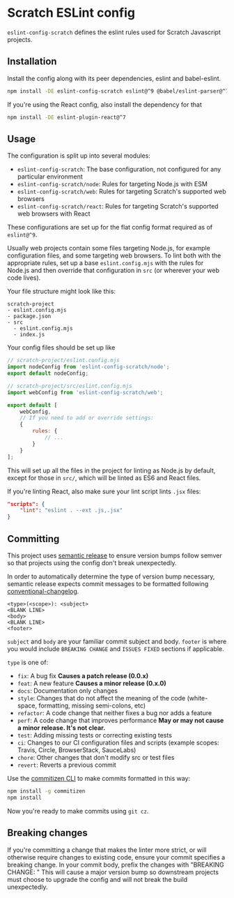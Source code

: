 # Scratch ESLint config

`eslint-config-scratch` defines the eslint rules used for Scratch Javascript projects.

## Installation

Install the config along with its peer dependencies, eslint and babel-eslint.

```bash
npm install -DE eslint-config-scratch eslint@^9 @babel/eslint-parser@^7
```

If you're using the React config, also install the dependency for that

```bash
npm install -DE eslint-plugin-react@^7
```

## Usage

The configuration is split up into several modules:

* `eslint-config-scratch`: The base configuration, not configured for any particular environment
* `eslint-config-scratch/node`: Rules for targeting Node.js with ESM
* `eslint-config-scratch/web`: Rules for targeting Scratch's supported web browsers
* `eslint-config-scratch/react`: Rules for targeting Scratch's supported web browsers with React

These configurations are set up for the flat config format required as of `eslint@^9`.

Usually web projects contain some files targeting Node.js, for example configuration files, and some targeting web
browsers. To lint both with the appropriate rules, set up a base `eslint.config.mjs` with the rules for Node.js and
then override that configuration in `src` (or wherever your web code lives).

Your file structure might look like this:

```raw
scratch-project
- eslint.config.mjs
- package.json
- src
  - eslint.config.mjs
  - index.js
```

Your config files should be set up like

```javascript
// scratch-project/eslint.config.mjs
import nodeConfig from 'eslint-config-scratch/node';
export default nodeConfig;
```

```javascript
// scratch-project/src/eslint.config.mjs
import webConfig from 'eslint-config-scratch/web';

export default [
    webConfig,
    // If you need to add or override settings:
    {
        rules: {
            // ...
        }
    }
];
```

This will set up all the files in the project for linting as Node.js by default,
except for those in `src/`, which will be linted as ES6 and React files.

If you're linting React, also make sure your lint script lints `.jsx` files:

```json
"scripts": {
    "lint": "eslint . --ext .js,.jsx"
}
```

## Committing

This project uses [semantic release](https://github.com/semantic-release/semantic-release)
to ensure version bumps follow semver so that projects using the config don't
break unexpectedly.

In order to automatically determine the type of version bump necessary, semantic
release expects commit messages to be formatted following
[conventional-changelog](https://github.com/bcoe/conventional-changelog-standard/blob/master/convention.md).

```raw
<type>(<scope>): <subject>
<BLANK LINE>
<body>
<BLANK LINE>
<footer>
```

`subject` and `body` are your familiar commit subject and body. `footer` is
where you would include `BREAKING CHANGE` and `ISSUES FIXED` sections if
applicable.

`type` is one of:

* `fix`: A bug fix **Causes a patch release (0.0.x)**
* `feat`: A new feature **Causes a minor release (0.x.0)**
* `docs`: Documentation only changes
* `style`: Changes that do not affect the meaning of the code (white-space, formatting, missing semi-colons, etc)
* `refactor`: A code change that neither fixes a bug nor adds a feature
* `perf`: A code change that improves performance **May or may not cause a minor release. It's not clear.**
* `test`: Adding missing tests or correcting existing tests
* `ci`: Changes to our CI configuration files and scripts (example scopes: Travis, Circle, BrowserStack, SauceLabs)
* `chore`: Other changes that don't modify src or test files
* `revert`: Reverts a previous commit

Use the [commitizen CLI](https://github.com/commitizen/cz-cli) to make commits
formatted in this way:

```bash
npm install -g commitizen
npm install
```

Now you're ready to make commits using `git cz`.

## Breaking changes

If you're committing a change that makes the linter more strict, or will
otherwise require changes to existing code, ensure your commit specifies a
breaking change.  In your commit body, prefix the changes with "BREAKING CHANGE: "
This will cause a major version bump so downstream projects must choose to upgrade
the config and will not break the build unexpectedly.
